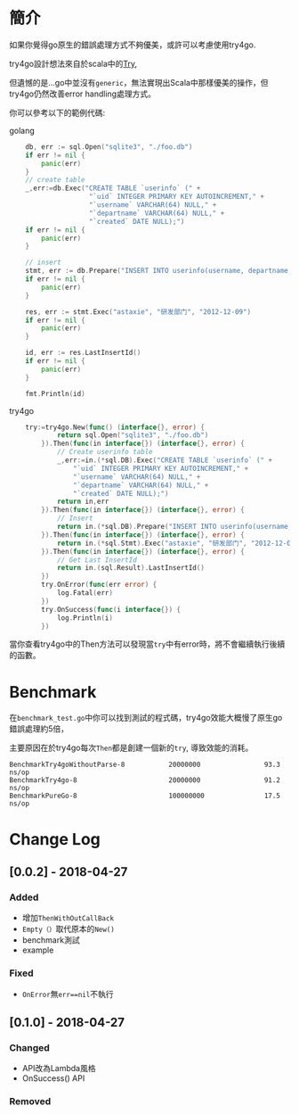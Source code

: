 # 簡介
如果你覺得go原生的錯誤處理方式不夠優美，或許可以考慮使用try4go.

try4go設計想法來自於scala中的[Try](https://www.scala-lang.org/api/2.12.4/scala/util/Try.html), 

但遺憾的是...go中並沒有```generic```，無法實現出Scala中那樣優美的操作，但try4go仍然改善error handling處理方式。

你可以參考以下的範例代碼:

golang
```go
    db, err := sql.Open("sqlite3", "./foo.db")
    if err != nil {
        panic(err)
    }
    // create table
    _,err:=db.Exec("CREATE TABLE `userinfo` (" +
        			"`uid` INTEGER PRIMARY KEY AUTOINCREMENT," +
        			"`username` VARCHAR(64) NULL," +
        			"`departname` VARCHAR(64) NULL," +
        			"`created` DATE NULL);")
    if err != nil {
        panic(err)
    }

    // insert
    stmt, err := db.Prepare("INSERT INTO userinfo(username, departname, created) values(?,?,?)")
    if err != nil {
        panic(err)
    }

    res, err := stmt.Exec("astaxie", "研发部门", "2012-12-09")
    if err != nil {
        panic(err)
    }

    id, err := res.LastInsertId()
    if err != nil {
        panic(err)
    }

    fmt.Println(id)
```

try4go
```go
    try:=try4go.New(func() (interface{}, error) {
    		return sql.Open("sqlite3", "./foo.db")
    	}).Then(func(in interface{}) (interface{}, error) {
    		// Create userinfo table
    		_,err:=in.(*sql.DB).Exec("CREATE TABLE `userinfo` (" +
    			"`uid` INTEGER PRIMARY KEY AUTOINCREMENT," +
    			"`username` VARCHAR(64) NULL," +
    			"`departname` VARCHAR(64) NULL," +
    			"`created` DATE NULL);")
    		return in,err
    	}).Then(func(in interface{}) (interface{}, error) {
    		// Insert
    		return in.(*sql.DB).Prepare("INSERT INTO userinfo(username, departname, created) values(?,?,?)")
    	}).Then(func(in interface{}) (interface{}, error) {
    		return in.(*sql.Stmt).Exec("astaxie", "研发部门", "2012-12-09")
    	}).Then(func(in interface{}) (interface{}, error) {
    		// Get Last InsertId
    		return in.(sql.Result).LastInsertId()
    	})
    	try.OnError(func(err error) {
    		log.Fatal(err)
    	})
    	try.OnSuccess(func(i interface{}) {
    		log.Println(i)
    	})

```

當你查看try4go中的Then方法可以發現當```try```中有error時，將不會繼續執行後續的函數。
# Benchmark
在```benchmark_test.go```中你可以找到測試的程式碼，try4go效能大概慢了原生go錯誤處理約5倍，

主要原因在於try4go每次```Then```都是創建一個新的```try```, 導致效能的消耗。
```
BenchmarkTry4goWithoutParse-8           20000000                93.3 ns/op
BenchmarkTry4go-8                       20000000                91.2 ns/op
BenchmarkPureGo-8                       100000000               17.5 ns/op

```
# Change Log

## [0.0.2] - 2018-04-27
### Added
- 增加```ThenWithOutCallBack```
- ```Empty（）```取代原本的```New()```
- benchmark測試
- example

### Fixed
- ```OnError```無```err==nil```不執行


## [0.1.0] - 2018-04-27

### Changed
- API改為Lambda風格
- OnSuccess() API


### Removed


